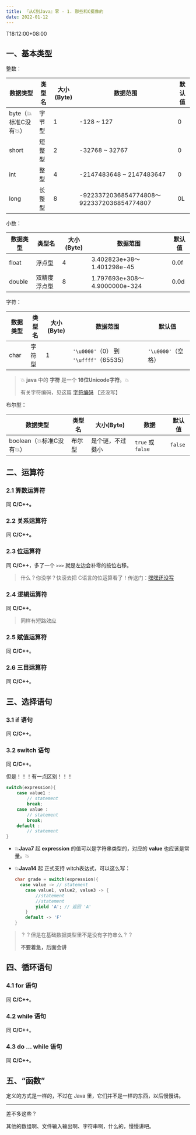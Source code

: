 ```yaml
---
title: 『从C到Java』零 - 1. 那些和C挺像的
date: 2022-01-12
---
```

T18:12:00+08:00
## 一、基本类型

整数：


| 数据类型            | 类型名 | 大小(Byte) | 数据范围                                  | 默认值 |
| ------------------- | ------ | ---------- | ----------------------------------------- | ------ |
| byte（💥标准C没有💥） | 字节型 | 1          | -128 ~ 127                                | 0      |
| short               | 短整型 | 2          | -32768 ~ 32767                            | 0      |
| int                 | 整型   | 4          | -2147483648 ~ 2147483647                  | 0      |
| long                | 长整型 | 8          | -9223372036854774808～9223372036854774807 | 0L     |

小数：


| 数据类型 | 类型名       | 大小(Byte) | 数据范围                      | 默认值 |
| -------- | ------------ | ---------- | ----------------------------- | ------ |
| float    | 浮点型       | 4          | 3.402823e+38～1.401298e-45    | 0.0f   |
| double   | 双精度浮点型 | 8          | 1.797693e+308～4.9000000e-324 | 0.0d   |

字符：


| 数据类型 | 类型名 | 大小(Byte) | 数据范围                               | 默认值             |
| -------- | ------ | ---------- | -------------------------------------- | ------------------ |
| char     | 字符型 | 1          | `'\u0000'`（0） 到 `'\uffff'`（65535） | `'\u0000'`（空格） |

> 💥 **java** 中的 **字符** 是一个 **16位Unicode字符**。💥
>
> 有关字符编码，见这篇 [字符编码]() 【还没写】

布尔型：


| 数据类型               | 类型名 | 大小(Byte)       | 数据              | 默认值  |
| ---------------------- | ------ | ---------------- | ----------------- | ------- |
| boolean（💥标准C没有💥） | 布尔型 | 是个谜，不过挺小 | `true` 或 `false` | `false` |

## 二、运算符

### 2.1 算数运算符

同 **C/C++。**

### 2.2 关系运算符

同 **C/C++。**

### 2.3 位运算符

同 **C/C++**，多了一个 `>>>` 就是左边会补零的按位右移。

> 什么？你没学？快滚去把 C语言的位运算看了！传送门：[嘿嘿还没写]()

### 2.4 逻辑运算符

同 **C/C++**。

> 同样有短路效应

### 2.5 赋值运算符

同 **C/C++**。

### 2.6 三目运算符

同 **C/C++**。

## 三、选择语句

### 3.1 if 语句

同 **C/C++**。

### 3.2 switch 语句

同 **C/C++**。

但是！！！有一点区别！！！

```java
switch(expression){
	case value1 :
        // statement
        break;
    case value :
        // statement
        break;
    default :
        // statement
}
```

- 💥**Java7** 起 **expression** 的值可以是字符串类型的，对应的 **value** 也应该是常量。💥
- 💥**Java14** 起 正式支持 witch表达式，可以这么写：

  ```java
  char grade = switch(expression){
  	case value -> // statement
      case value1, value2, value3 -> {
          //statement
          //statement
          yield 'A'; // 返回 'A'
      }
      default -> 'F'
  }
  ```

> ？？但是在基础数据类型里不是没有字符串么？？
>
> **不要着急，后面会讲**

## 四、循环语句

### 4.1 for 语句

同 **C/C++**。

### 4.2 while 语句

同 **C/C++**。

### 4.3 do ... while 语句

同 **C/C++**。

## 五、“函数”

定义的方式是一样的，不过在 Java 里，它们并不是一样的东西，以后慢慢讲。

---

差不多这些？

其他的数组啊、文件输入输出啊、字符串啊，什么的，慢慢讲吧。